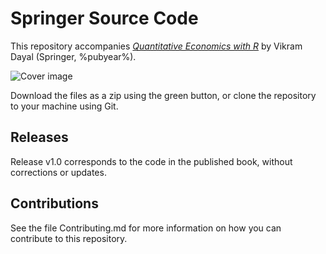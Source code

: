 # Springer Source Code

This repository accompanies [*Quantitative Economics with R*](https://link.springer.com/video/10.1007/%isbn%) by Vikram Dayal (Springer, %pubyear%).

[comment]: #cover
![Cover image](%isbn%.jpg)

Download the files as a zip using the green button, or clone the repository to your machine using Git.

## Releases

Release v1.0 corresponds to the code in the published book, without corrections or updates.

## Contributions

See the file Contributing.md for more information on how you can contribute to this repository.